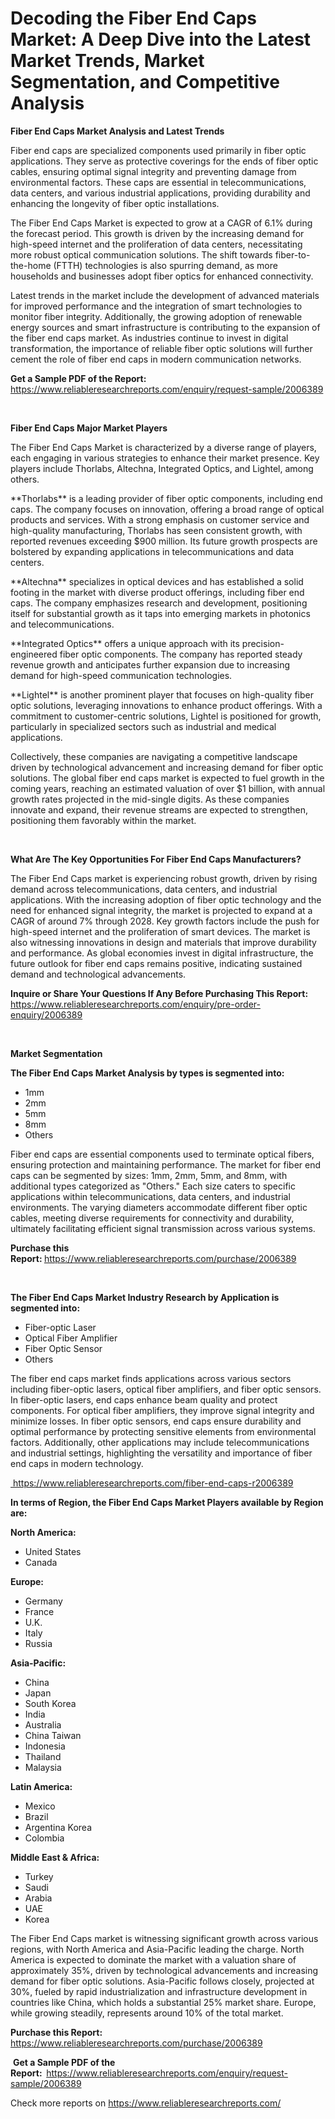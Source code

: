 <p><h1>Decoding the Fiber End Caps Market: A Deep Dive into the Latest Market Trends, Market Segmentation, and Competitive Analysis</h1></p><p><strong>Fiber End Caps Market Analysis and Latest Trends</strong></p>
<p><p>Fiber end caps are specialized components used primarily in fiber optic applications. They serve as protective coverings for the ends of fiber optic cables, ensuring optimal signal integrity and preventing damage from environmental factors. These caps are essential in telecommunications, data centers, and various industrial applications, providing durability and enhancing the longevity of fiber optic installations.</p><p>The Fiber End Caps Market is expected to grow at a CAGR of 6.1% during the forecast period. This growth is driven by the increasing demand for high-speed internet and the proliferation of data centers, necessitating more robust optical communication solutions. The shift towards fiber-to-the-home (FTTH) technologies is also spurring demand, as more households and businesses adopt fiber optics for enhanced connectivity.</p><p>Latest trends in the market include the development of advanced materials for improved performance and the integration of smart technologies to monitor fiber integrity. Additionally, the growing adoption of renewable energy sources and smart infrastructure is contributing to the expansion of the fiber end caps market. As industries continue to invest in digital transformation, the importance of reliable fiber optic solutions will further cement the role of fiber end caps in modern communication networks.</p></p>
<p><strong>Get a Sample PDF of the Report:&nbsp;</strong> <a href="https://www.reliableresearchreports.com/enquiry/request-sample/2006389?utm_campaign=1950&utm_medium=2&utm_source=Github&utm_content=ia&utm_term=20022025&utm_id=fiber-end-caps">https://www.reliableresearchreports.com/enquiry/request-sample/2006389</a></p>
<p>&nbsp;</p>
<p><strong>Fiber End Caps Major Market Players</strong></p>
<p><p>The Fiber End Caps Market is characterized by a diverse range of players, each engaging in various strategies to enhance their market presence. Key players include Thorlabs, Altechna, Integrated Optics, and Lightel, among others.</p><p>**Thorlabs** is a leading provider of fiber optic components, including end caps. The company focuses on innovation, offering a broad range of optical products and services. With a strong emphasis on customer service and high-quality manufacturing, Thorlabs has seen consistent growth, with reported revenues exceeding $900 million. Its future growth prospects are bolstered by expanding applications in telecommunications and data centers.</p><p>**Altechna** specializes in optical devices and has established a solid footing in the market with diverse product offerings, including fiber end caps. The company emphasizes research and development, positioning itself for substantial growth as it taps into emerging markets in photonics and telecommunications. </p><p>**Integrated Optics** offers a unique approach with its precision-engineered fiber optic components. The company has reported steady revenue growth and anticipates further expansion due to increasing demand for high-speed communication technologies.</p><p>**Lightel** is another prominent player that focuses on high-quality fiber optic solutions, leveraging innovations to enhance product offerings. With a commitment to customer-centric solutions, Lightel is positioned for growth, particularly in specialized sectors such as industrial and medical applications.</p><p>Collectively, these companies are navigating a competitive landscape driven by technological advancement and increasing demand for fiber optic solutions. The global fiber end caps market is expected to fuel growth in the coming years, reaching an estimated valuation of over $1 billion, with annual growth rates projected in the mid-single digits. As these companies innovate and expand, their revenue streams are expected to strengthen, positioning them favorably within the market.</p></p>
<p>&nbsp;</p>
<p><strong>What Are The Key Opportunities For Fiber End Caps Manufacturers?</strong></p>
<p><p>The Fiber End Caps market is experiencing robust growth, driven by rising demand across telecommunications, data centers, and industrial applications. With the increasing adoption of fiber optic technology and the need for enhanced signal integrity, the market is projected to expand at a CAGR of around 7% through 2028. Key growth factors include the push for high-speed internet and the proliferation of smart devices. The market is also witnessing innovations in design and materials that improve durability and performance. As global economies invest in digital infrastructure, the future outlook for fiber end caps remains positive, indicating sustained demand and technological advancements.</p></p>
<p><strong>Inquire or Share Your Questions If Any Before Purchasing This Report:</strong> <a href="https://www.reliableresearchreports.com/enquiry/pre-order-enquiry/2006389?utm_campaign=1950&utm_medium=2&utm_source=Github&utm_content=ia&utm_term=20022025&utm_id=fiber-end-caps">https://www.reliableresearchreports.com/enquiry/pre-order-enquiry/2006389</a></p>
<p>&nbsp;</p>
<p><strong>Market Segmentation</strong></p>
<p><strong>The Fiber End Caps Market Analysis by types is segmented into:</strong></p>
<p><ul><li>1mm</li><li>2mm</li><li>5mm</li><li>8mm</li><li>Others</li></ul></p>
<p><p>Fiber end caps are essential components used to terminate optical fibers, ensuring protection and maintaining performance. The market for fiber end caps can be segmented by sizes: 1mm, 2mm, 5mm, and 8mm, with additional types categorized as "Others." Each size caters to specific applications within telecommunications, data centers, and industrial environments. The varying diameters accommodate different fiber optic cables, meeting diverse requirements for connectivity and durability, ultimately facilitating efficient signal transmission across various systems.</p></p>
<p><strong>Purchase this Report:&nbsp;</strong><a href="https://www.reliableresearchreports.com/purchase/2006389?utm_campaign=1950&utm_medium=2&utm_source=Github&utm_content=ia&utm_term=20022025&utm_id=fiber-end-caps">https://www.reliableresearchreports.com/purchase/2006389</a></p>
<p>&nbsp;</p>
<p><strong>The Fiber End Caps Market Industry Research by Application is segmented into:</strong></p>
<p><ul><li>Fiber-optic Laser</li><li>Optical Fiber Amplifier</li><li>Fiber Optic Sensor</li><li>Others</li></ul></p>
<p><p>The fiber end caps market finds applications across various sectors including fiber-optic lasers, optical fiber amplifiers, and fiber optic sensors. In fiber-optic lasers, end caps enhance beam quality and protect components. For optical fiber amplifiers, they improve signal integrity and minimize losses. In fiber optic sensors, end caps ensure durability and optimal performance by protecting sensitive elements from environmental factors. Additionally, other applications may include telecommunications and industrial settings, highlighting the versatility and importance of fiber end caps in modern technology.</p></p>
<p><a href="https://www.reliableresearchreports.com/fiber-end-caps-r2006389?utm_campaign=1950&utm_medium=2&utm_source=Github&utm_content=ia&utm_term=20022025&utm_id=fiber-end-caps">&nbsp;https://www.reliableresearchreports.com/fiber-end-caps-r2006389</a></p>
<p><strong>In terms of Region, the Fiber End Caps Market Players available by Region are:</strong></p>
<p>
    <p> <strong> North America: </strong>
        <ul>
            <li>United States</li>
            <li>Canada</li>
        </ul>
        </p> 
    <p> <strong> Europe: </strong>
        <ul>
            <li>Germany</li>
            <li>France</li>
            <li>U.K.</li>
            <li>Italy</li>
            <li>Russia</li>
        </ul>
        </p> 
    <p> <strong> Asia-Pacific: </strong>
        <ul>
            <li>China</li>
            <li>Japan</li>
            <li>South Korea</li>
            <li>India</li>
            <li>Australia</li>
            <li>China Taiwan</li>
            <li>Indonesia</li>
            <li>Thailand</li>
            <li>Malaysia</li>
        </ul>
        </p> 
    <p> <strong> Latin America: </strong>
        <ul>
            <li>Mexico</li>
            <li>Brazil</li>
            <li>Argentina Korea</li>
            <li>Colombia</li>
        </ul>
        </p> 
    <p> <strong> Middle East & Africa: </strong>
        <ul>
            <li>Turkey</li>
            <li>Saudi</li>
            <li>Arabia</li>
            <li>UAE</li>
            <li>Korea</li>
        </ul>
    </p>
    </p>
<p><p>The Fiber End Caps market is witnessing significant growth across various regions, with North America and Asia-Pacific leading the charge. North America is expected to dominate the market with a valuation share of approximately 35%, driven by technological advancements and increasing demand for fiber optic solutions. Asia-Pacific follows closely, projected at 30%, fueled by rapid industrialization and infrastructure development in countries like China, which holds a substantial 25% market share. Europe, while growing steadily, represents around 10% of the total market.</p></p>
<p><strong>Purchase this Report: </strong><a href="https://www.reliableresearchreports.com/purchase/2006389?utm_campaign=1950&utm_medium=2&utm_source=Github&utm_content=ia&utm_term=20022025&utm_id=fiber-end-caps">https://www.reliableresearchreports.com/purchase/2006389</a></p>
<p>&nbsp;<strong>Get a Sample PDF of the Report:&nbsp;&nbsp;</strong><a href="https://www.reliableresearchreports.com/enquiry/request-sample/2006389?utm_campaign=1950&utm_medium=2&utm_source=Github&utm_content=ia&utm_term=20022025&utm_id=fiber-end-caps">https://www.reliableresearchreports.com/enquiry/request-sample/2006389</a></p>
<p><strong></strong></p>
<p>Check more reports on <a href="https://www.reliableresearchreports.com/?utm_campaign=1950&utm_medium=2&utm_source=Github&utm_content=ia&utm_term=20022025&utm_id=fiber-end-caps">https://www.reliableresearchreports.com/</a></p>